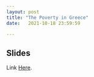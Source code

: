 ```yaml
---
layout: post
title: "The Poverty in Greece"
date:   2021-10-18 23:59:59

---
```




## Slides

Link [Here]({{site.baseurl}}/assets/GEKpov.html).


